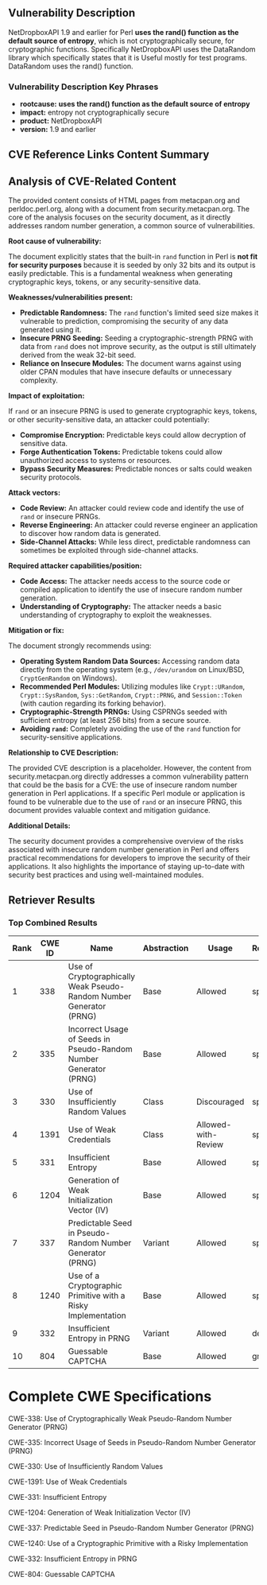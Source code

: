 ## Vulnerability Description
NetDropboxAPI 1.9 and earlier for Perl **uses the rand() function as the default source of entropy**, which is not cryptographically secure, for cryptographic functions. Specifically NetDropboxAPI uses the DataRandom library which specifically states that it is Useful mostly for test programs. DataRandom uses the rand() function.

### Vulnerability Description Key Phrases
- **rootcause:** **uses the rand() function as the default source of entropy**
- **impact:** entropy not cryptographically secure
- **product:** NetDropboxAPI
- **version:** 1.9 and earlier

## CVE Reference Links Content Summary
## Analysis of CVE-Related Content

The provided content consists of HTML pages from metacpan.org and perldoc.perl.org, along with a document from security.metacpan.org.  The core of the analysis focuses on the security document, as it directly addresses random number generation, a common source of vulnerabilities.

**Root cause of vulnerability:**

The document explicitly states that the built-in `rand` function in Perl is **not fit for security purposes** because it is seeded by only 32 bits and its output is easily predictable.  This is a fundamental weakness when generating cryptographic keys, tokens, or any security-sensitive data.

**Weaknesses/vulnerabilities present:**

*   **Predictable Randomness:** The `rand` function's limited seed size makes it vulnerable to prediction, compromising the security of any data generated using it.
*   **Insecure PRNG Seeding:**  Seeding a cryptographic-strength PRNG with data from `rand` does not improve security, as the output is still ultimately derived from the weak 32-bit seed.
*   **Reliance on Insecure Modules:**  The document warns against using older CPAN modules that have insecure defaults or unnecessary complexity.

**Impact of exploitation:**

If `rand` or an insecure PRNG is used to generate cryptographic keys, tokens, or other security-sensitive data, an attacker could potentially:

*   **Compromise Encryption:** Predictable keys could allow decryption of sensitive data.
*   **Forge Authentication Tokens:** Predictable tokens could allow unauthorized access to systems or resources.
*   **Bypass Security Measures:** Predictable nonces or salts could weaken security protocols.

**Attack vectors:**

*   **Code Review:** An attacker could review code and identify the use of `rand` or insecure PRNGs.
*   **Reverse Engineering:** An attacker could reverse engineer an application to discover how random data is generated.
*   **Side-Channel Attacks:**  While less direct, predictable randomness can sometimes be exploited through side-channel attacks.

**Required attacker capabilities/position:**

*   **Code Access:**  The attacker needs access to the source code or compiled application to identify the use of insecure random number generation.
*   **Understanding of Cryptography:**  The attacker needs a basic understanding of cryptography to exploit the weaknesses.

**Mitigation or fix:**

The document strongly recommends using:

*   **Operating System Random Data Sources:** Accessing random data directly from the operating system (e.g., `/dev/urandom` on Linux/BSD, `CryptGenRandom` on Windows).
*   **Recommended Perl Modules:** Utilizing modules like `Crypt::URandom`, `Crypt::SysRandom`, `Sys::GetRandom`, `Crypt::PRNG`, and `Session::Token` (with caution regarding its forking behavior).
*   **Cryptographic-Strength PRNGs:**  Using CSPRNGs seeded with sufficient entropy (at least 256 bits) from a secure source.
*   **Avoiding `rand`:**  Completely avoiding the use of the `rand` function for security-sensitive applications.



**Relationship to CVE Description:**

The provided CVE description is a placeholder. However, the content from security.metacpan.org directly addresses a common vulnerability pattern that could be the basis for a CVE: the use of insecure random number generation in Perl applications.  If a specific Perl module or application is found to be vulnerable due to the use of `rand` or an insecure PRNG, this document provides valuable context and mitigation guidance.

**Additional Details:**

The security document provides a comprehensive overview of the risks associated with insecure random number generation in Perl and offers practical recommendations for developers to improve the security of their applications. It also highlights the importance of staying up-to-date with security best practices and using well-maintained modules.

## Retriever Results

### Top Combined Results

| Rank | CWE ID | Name | Abstraction | Usage  | Retrievers | Individual Scores |
|------|--------|------|-------------|-------|------------|-------------------|
| 1 | 338 | Use of Cryptographically Weak Pseudo-Random Number Generator (PRNG) | Base | Allowed | sparse | 0.466 |
| 2 | 335 | Incorrect Usage of Seeds in Pseudo-Random Number Generator (PRNG) | Base | Allowed | sparse | 0.380 |
| 3 | 330 | Use of Insufficiently Random Values | Class | Discouraged | sparse | 0.354 |
| 4 | 1391 | Use of Weak Credentials | Class | Allowed-with-Review | sparse | 0.336 |
| 5 | 331 | Insufficient Entropy | Base | Allowed | sparse | 0.321 |
| 6 | 1204 | Generation of Weak Initialization Vector (IV) | Base | Allowed | sparse | 0.320 |
| 7 | 337 | Predictable Seed in Pseudo-Random Number Generator (PRNG) | Variant | Allowed | sparse | 0.315 |
| 8 | 1240 | Use of a Cryptographic Primitive with a Risky Implementation | Base | Allowed | sparse | 0.309 |
| 9 | 332 | Insufficient Entropy in PRNG | Variant | Allowed | dense | 0.482 |
| 10 | 804 | Guessable CAPTCHA | Base | Allowed | graph | 0.002 |



# Complete CWE Specifications

CWE-338: Use of Cryptographically Weak Pseudo-Random Number Generator (PRNG)

CWE-335: Incorrect Usage of Seeds in Pseudo-Random Number Generator (PRNG)

CWE-330: Use of Insufficiently Random Values

CWE-1391: Use of Weak Credentials

CWE-331: Insufficient Entropy

CWE-1204: Generation of Weak Initialization Vector (IV)

CWE-337: Predictable Seed in Pseudo-Random Number Generator (PRNG)

CWE-1240: Use of a Cryptographic Primitive with a Risky Implementation

CWE-332: Insufficient Entropy in PRNG

CWE-804: Guessable CAPTCHA